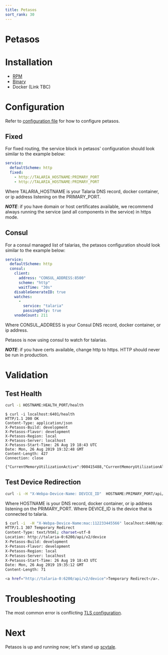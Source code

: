 ```yaml
---
title: Petasos
sort_rank: 30
---
```


# Petasos

# Installation
-   [RPM](https://xmidt.io/download/#petasos)
-   [Binary](https://xmidt.io/download/#petasos)
-   Docker (Link TBC)

# Configuration
Refer to [configuration file](https://github.com/xmidt-org/petasos/blob/master/petasos.yaml)
for how to configure petasos.

## Fixed
For fixed routing, the service block in petasos' configuration should look similar to the example below:

```yaml
service:
  defaultScheme: http
  fixed:
    - http://TALARIA_HOSTNAME:PRIMARY_PORT
    - http://TALARIA_HOSTNAME:PRIMARY_PORT
```
Where TALARIA_HOSTNAME is your Talaria DNS record, docker container, or ip address listening on the
PRIMARY_PORT.

_**NOTE**_: if you have domain or host certificates available, we recommend
always running the service (and all components in the service) in https mode.


## Consul
For a consul managed list of talarias, the petasos configuration should look similar to the example below:

```yaml
service:
  defaultScheme: http
  consul:
    client:
      address: "CONSUL_ADDRESS:8500"
      scheme: "http"
      waitTime: "30s"
    disableGenerateID: true
    watches:
      -
        service: "talaria"
        passingOnly: true
    vnodeCount: 211
```
Where CONSUL_ADDRESS is your Consul DNS record, docker container, or ip address.

Petasos is now using consul to watch for talarias.

_**NOTE**_: if you have certs available, change http to https. HTTP should never
be run in production.

# Validation
## Test Health
```bash
curl -i HOSTNAME:HEALTH_PORT/health
```


```
$ curl -i localhost:6401/health
HTTP/1.1 200 OK
Content-Type: application/json
X-Petasos-Build: development
X-Petasos-Flavor: development
X-Petasos-Region: local
X-Petasos-Server: localhost
X-Petasos-Start-Time: 26 Aug 19 18:43 UTC
Date: Mon, 26 Aug 2019 19:32:48 GMT
Content-Length: 427
Connection: close

{"CurrentMemoryUtilizationActive":900415488,"CurrentMemoryUtilizationAlloc":3725928,"CurrentMemoryUtilizationHeapSys":66224128,"MaxMemoryUtilizationActive":946319360,"MaxMemoryUtilizationAlloc":3814840,"MaxMemoryUtilizationHeapSys":66322432,"PayloadsOverHundred":0,"PayloadsOverTenThousand":0,"PayloadsOverThousand":0,"PayloadsOverZero":0,"TotalRequestsDenied":0,"TotalRequestsReceived":0,"TotalRequestsSuccessfullyServiced":0}
```

## Test Device Redirection
```bash
curl -i -H "X-Webpa-Device-Name: DEVICE_ID"  HOSTNAME:PRIMARY_PORT/api/v2/device
```
Where HOSTNAME is your DNS record, docker container, or ip address listening on the
PRIMARY_PORT. Where DEVICE_ID is the device that is connected to talaria.

```bash
$ curl -i  -H "X-Webpa-Device-Name:mac:112233445566" localhost:6400/api/v2/device
HTTP/1.1 307 Temporary Redirect
Content-Type: text/html; charset=utf-8
Location: http://talaria-0:6200/api/v2/device
X-Petasos-Build: development
X-Petasos-Flavor: development
X-Petasos-Region: local
X-Petasos-Server: localhost
X-Petasos-Start-Time: 26 Aug 19 18:43 UTC
Date: Mon, 26 Aug 2019 19:35:12 GMT
Content-Length: 71

<a href="http://talaria-0:6200/api/v2/device">Temporary Redirect</a>.
```

# Troubleshooting
The most common error is conflicting [TLS configuration](/docs/operating/troubleshooting/#device-is-not-showing-up-in-cluster-talaria).


# Next
Petasos is up and running now; let's stand up [scytale](/docs/operating/scytale).
